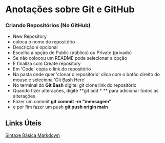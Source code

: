 # Anotações sobre Git e GitHub

### Criando Repositórios (No GitHub)

- New Repository
- coloca o nome do repositório
- Descrição é opcional
- Escolha a opção de Public (público) ou Private (privado)
- Se não colocou um README pode selecionar a opção
- E finaliza com Create repository
- Em 'Code' copia o link do repositório
- Na pasta onde quer 'clonar o repositório' clica com o botão direito do mouse e seleciona 'Git Bash Here' 
- No terminal do **Git Bash** digite: git clone link do repositório
- Quando fizer alterações, digite **git add * ** para adicionar todos as alterações
- Fazer um commit **git commit -m "mensagem"** 
- e por fim fazer um push **git push origin main**

## Links Úteis

[Sintaxe Básica Markdown](https://www.markdownguide.org/basic-syntax/)

